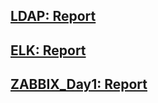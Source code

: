 ## [LDAP: Report](LDAP/README.md)
## [ELK: Report](ELK/README.md)
## [ZABBIX_Day1: Report](Zabbix/Day1/README.md)
